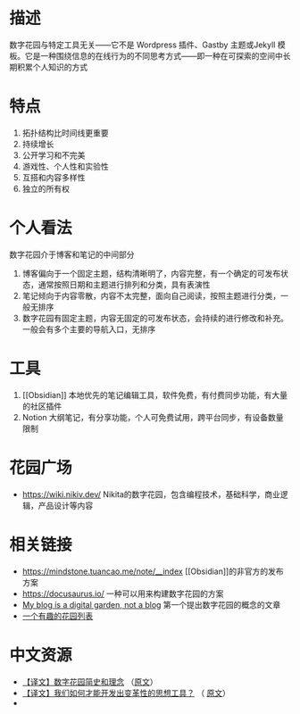 # 描述
数字花园与特定工具无关——它不是 Wordpress 插件、Gastby 主题或Jekyll 模板。它是一种围绕信息的在线行为的不同思考方式——即一种在可探索的空间中长期积累个人知识的方式

# 特点
1. 拓扑结构比时间线更重要
2. 持续增长
3. 公开学习和不完美
4. 游戏性、个人性和实验性
5. 互搭和内容多样性
6. 独立的所有权

# 个人看法
数字花园介于博客和笔记的中间部分
1. 博客偏向于一个固定主题，结构清晰明了，内容完整，有一个确定的可发布状态，通常按照日期和主题进行排列和分类，具有表演性
2. 笔记倾向于内容零散，内容不太完整，面向自己阅读，按照主题进行分类，一般无排序
3. 数字花园有固定主题，内容无固定的可发布状态，会持续的进行修改和补充。一般会有多个主要的导航入口，无排序

# 工具
1. [[Obsidian]] 本地优先的笔记编辑工具，软件免费，有付费同步功能，有大量的社区插件
2. Notion 大纲笔记，有分享功能，个人可免费试用，跨平台同步，有设备数量限制

# 花园广场
- https://wiki.nikiv.dev/  Nikita的数字花园，包含编程技术，基础科学，商业逻辑，产品设计等内容

# 相关链接
- https://mindstone.tuancao.me/note/__index [[Obsidian]]的非官方的发布方案
- https://docusaurus.io/ 一种可以用来构建数字花园的方案
- [ My blog is a digital garden, not a blog](https://joelhooks.com/digital-garden) 第一个提出数字花园的概念的文章
- [一个有趣的花园列表](https://wiki.nikiv.dev/other/wiki-workflow#similar-wikis-i-liked)

# 中文资源
- [【译文】数字花园简史和理念](https://zhuanlan.zhihu.com/p/343230822) （[原文](https://link.zhihu.com/?target=https%3A//maggieappleton.com/garden-history)）
- [【译文】我们如何才能开发出变革性的思想工具？](https://zhuanlan.zhihu.com/p/394795804) （ [原文](https://numinous.productions/ttft/#why-not-more-work)）
- 